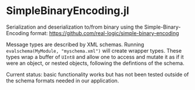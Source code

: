 # SimpleBinaryEncoding.jl
Serialization and deserialization to/from binary using the Simple-Binary-Encoding format:
https://github.com/real-logic/simple-binary-encoding

Message types are described by XML schemas. Running `evalschema(MyModule, "myschema.xml")` 
will create wrapper types. These types wrap a buffer of `UInt8` and allow one
to access and mutate it as if it were an object, or nested objects, following the
defintions of the schema.

Current status: basic functionality works but has not been tested outside of the schema formats
needed in our application.
